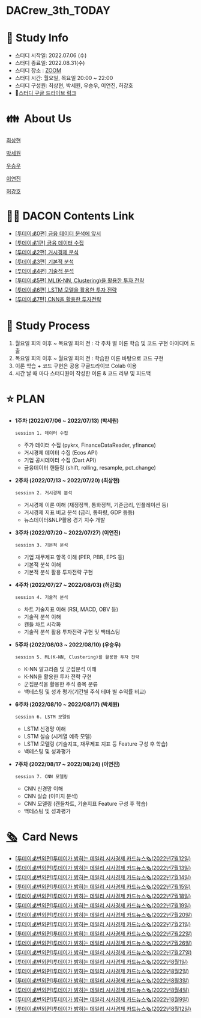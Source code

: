 # DACrew_3th_TODAY

# 📜 Study Info

- 스터디 시작일: 2022.07.06 (수)
- 스터디 종료일: 2022.08.31(수)
- 스터디 장소 : [ZOOM](https://zoom.us/)
- 스터디 시간: 월요일, 목요일 20:00 ~ 22:00
- 스터디 구성원: 최상현, 박세원, 우승우, 이연진, 허강호
- 💾[스터디 구글 드라이브 링크](https://drive.google.com/drive/folders/1sGFmp3E7OKz9HiEawmqHXfk3lT-Po5zu?usp=sharing)

# 👪  About Us

[최상현](https://www.notion.so/23d6113d683d4ba298e7cb9fb7bc4395)

[박세원](https://www.notion.so/2af91945adc743de98cd296120924a7b)

[우승우](https://www.notion.so/d7c28943894c40cba7baa97fcf776e33)

[이연진](https://www.notion.so/75e64441e96d42cea411399cfd995680)

[허강호](https://www.notion.so/5a6e703ecf49405398c23408c10ad426)

# 👩‍💻 DACON Contents Link

- [[투데이💰0편] 금융 데이터 분석에 앞서](https://dacon.io/competitions/official/235946/codeshare/5502?utm_source=dacrew&utm_medium=441593&utm_campaign=dacrew_2)
- [[투데이💰1편] 금융 데이터 수집](https://dacon.io/competitions/official/235946/codeshare/5547?utm_source=dacrew&utm_medium=441593&utm_campaign=dacrew_2)
- [[투데이💰2편] 거시경제 분석](https://dacon.io/competitions/official/235946/codeshare/5701?utm_source=dacrew&utm_medium=441593&utm_campaign=dacrew_2)
- [[투데이💰3편] 기본적 분석](https://dacon.io/competitions/official/235946/codeshare/5805?utm_source=dacrew&utm_medium=441593&utm_campaign=dacrew_2)
- [[투데이💰4편] 기술적 분석](https://dacon.io/competitions/official/235946/codeshare/5896?utm_source=dacrew&utm_medium=441593&utm_campaign=dacrew_2)
- [[투데이💰5편] ML(K-NN, Clustering)을 활용한 투자 전략](https://dacon.io/competitions/official/235946/codeshare/6001?utm_source=dacrew&utm_medium=441593&utm_campaign=dacrew_2)
- [[투데이💰6편] LSTM 모델을 활용한 투자 전략](https://dacon.io/competitions/official/235946/codeshare/6019?utm_source=dacrew&utm_medium=441593&utm_campaign=dacrew_2)
- [[투데이💰7편] CNN을 활용한 투자전략](https://dacon.io/competitions/official/235946/codeshare/6053?utm_source=dacrew&utm_medium=441593&utm_campaign=dacrew_2)

# 🤝 Study P**rocess**

1. 월요일 회의 이후 ~ 목요일 회의 전 : 각 주차 별 이론 학습 및 코드 구현 아이디어 도출
2. 목요일 회의 이후 ~ 월요일 회의 전 : 학습한 이론 바탕으로 코드 구현
3. 이론 학습 + 코드 구현은 공용 구글드라이브 Colab 이용
4. 시간 날 때 마다 스터디원이 작성한 이론 & 코드 리뷰 및 피드백

# ⭐ PLAN

- **1주차 (2022/07/06 ~ 2022/07/13) (박세원)**
    
      session 1. 데이터 수집
    
    - 주가 데이터 수집 (pykrx, FinanceDataReader, yfinance)
    - 거시경제 데이터 수집 (Ecos API)
    - 기업 공시데이터 수집 (Dart API)
    - 금융데이터 핸들링 (shift, rolling, resample, pct_change)
- **2주차 (2022/07/13 ~ 2022/07/20) (최상현)**
    
      session 2. 거시경제 분석
    
    - 거시경제 이론 이해 (재정정책, 통화정책, 기준금리, 인플레이션 등)
    - 거시경제 지표 비교 분석 (금리, 통화량, GDP 등등)
    - 뉴스데이터&NLP활용 경기 지수 개발
- **3주차 (2022/07/20 ~ 2022/07/27) (이연진)**
    
      session 3. 기본적 분석
    
    - 기업 재무제표 항목 이해 (PER, PBR, EPS 등)
    - 기본적 분석 이해
    - 기본적 분석 활용 투자전략 구현
- **4주차 (2022/07/27 ~ 2022/08/03) (허강호)**
    
      session 4. 기술적 분석
    
    - 차트 기술지표 이해 (RSI, MACD, OBV 등)
    - 기술적 분석 이해
    - 캔들 차트 시각화
    - 기술적 분석 활용 투자전략 구현 및 백테스팅
- **5주차 (2022/08/03 ~ 2022/08/10) (우승우)**
    
      session 5. ML(K-NN, Clustering)를 활용한 투자 전략
    
    - K-NN 알고리즘 및 군집분석 이해
    - K-NN을 활용한 투자 전략 구현
    - 군집분석을 활용한 주식 종목 분류
    - 백테스팅 및 성과 평가(기간별 주식 테마 별 수익률 비교)
- **6주차 (2022/08/10 ~ 2022/08/17) (박세원)**
    
      session 6. LSTM 모델링
    
    - LSTM 신경망 이해
    - LSTM 실습 (시계열 예측 모델)
    - LSTM 모델링 (기술지표, 재무제표 지표 등 Feature 구성 후 학습)
    - 백테스팅 및 성과평가
- **7주차 (2022/08/17 ~ 2022/08/24) (이연진)**
    
      session 7. CNN 모델링
    
    - CNN 신경망 이해
    - CNN 실습 (이미지 분석)
    - CNN 모델링 (캔들차트, 기술지표 Feature 구성 후 학습)
    - 백테스팅 및 성과평가

# [🗞](https://dacon.io/competitions/official/235946/codeshare/5503?page=1&dtype=random)  Card News

- [[투데이💰번외편]투데이가 밝히는 데일리 시사경제 카드뉴스🗞(2022년7월12일)](https://dacon.io/competitions/official/235946/codeshare/5503?page=1&dtype=random)
- [[투데이💰번외편]투데이가 밝히는 데일리 시사경제 카드뉴스🗞(2022년7월13일)](https://dacon.io/competitions/official/235946/codeshare/5517?page=1&dtype=random)
- [[투데이💰번외편]투데이가 밝히는 데일리 시사경제 카드뉴스🗞(2022년7월14일)](https://dacon.io/competitions/official/235946/codeshare/5530?page=1&dtype=random)
- [[투데이💰번외편]투데이가 밝히는 데일리 시사경제 카드뉴스🗞(2022년7월15일)](https://dacon.io/competitions/official/235946/codeshare/5543?page=1&dtype=random)
- [[투데이💰번외편]투데이가 밝히는 데일리 시사경제 카드뉴스🗞(2022년7월18일)](https://dacon.io/competitions/official/235946/codeshare/5614?page=1&dtype=random)
- [[투데이💰번외편]투데이가 밝히는 데일리 시사경제 카드뉴스🗞(2022년7월19일)](https://dacon.io/competitions/official/235946/codeshare/5648?page=1&dtype=recent&fType=)
- [[투데이💰번외편]투데이가 밝히는 데일리 시사경제 카드뉴스🗞(2022년7월20일)](https://dacon.io/competitions/official/235946/codeshare/5699?page=1&dtype=random)
- [[투데이💰번외편]투데이가 밝히는 데일리 시사경제 카드뉴스🗞(2022년7월21일)](https://dacon.io/competitions/official/235946/codeshare/5718?page=1&dtype=random)
- [[투데이💰번외편]투데이가 밝히는 데일리 시사경제 카드뉴스🗞(2022년7월22일)](https://dacon.io/competitions/official/235946/codeshare/5742)
- [[투데이💰번외편]투데이가 밝히는 데일리 시사경제 카드뉴스🗞(2022년7월26일)](https://dacon.io/competitions/official/235946/codeshare/5786)
- [[투데이💰번외편]투데이가 밝히는 데일리 시사경제 카드뉴스🗞(2022년7월27일)](https://dacon.io/competitions/official/235946/codeshare/5804)
- [[투데이💰번외편]투데이가 밝히는 데일리 시사경제 카드뉴스🗞(2022년8월1일)](https://dacon.io/competitions/official/235946/codeshare/5853)
- [[투데이💰번외편]투데이가 밝히는 데일리 시사경제 카드뉴스🗞(2022년8월2일)](https://dacon.io/competitions/official/235946/codeshare/5871)
- [[투데이💰번외편]투데이가 밝히는 데일리 시사경제 카드뉴스🗞(2022년8월3일)](https://dacon.io/competitions/official/235946/codeshare/5897)
- [[투데이💰번외편]투데이가 밝히는 데일리 시사경제 카드뉴스🗞(2022년8월4일)](https://dacon.io/competitions/official/235946/codeshare/5908)
- [[투데이💰번외편]투데이가 밝히는 데일리 시사경제 카드뉴스🗞(2022년8월9일)](https://dacon.io/competitions/official/235946/codeshare/5991)
- [[투데이💰번외편]투데이가 밝히는 데일리 시사경제 카드뉴스🗞(2022년8월12일)](https://dacon.io/competitions/official/235946/codeshare/6012)
